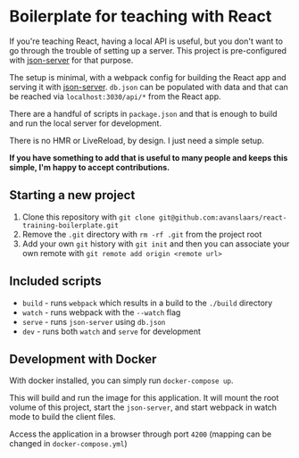 # Boilerplate for teaching with React

If you're teaching React, having a local API is useful, but you don't want to go through the trouble of setting up a server. This project is pre-configured with [json-server](https://github.com/typicode/json-server) for that purpose.

The setup is minimal, with a webpack config for building the React app and serving it with [json-server](https://github.com/typicode/json-server). `db.json` can be populated with data and that can be reached via `localhost:3030/api/*` from the React app.

There are a handful of scripts in `package.json` and that is enough to build and run the local server for development.

There is no HMR or LiveReload, by design. I just need a simple setup.

**If you have something to add that is useful to many people and keeps this simple, I'm happy to accept contributions.**

## Starting a new project

1. Clone this repository with `git clone git@github.com:avanslaars/react-training-boilerplate.git`
2. Remove the `.git` directory with `rm -rf .git` from the project root
3. Add your own `git` history with `git init` and then you can associate your own remote with `git remote add origin <remote url>`

## Included scripts

- `build` - runs `webpack` which results in a build to the `./build` directory
- `watch` - runs webpack with the `--watch` flag
- `serve` - runs `json-server` using `db.json`
- `dev` - runs both `watch` and `serve` for development

## Development with Docker

With docker installed, you can simply run `docker-compose up`.

This will build and run the image for this application. It will mount the root volume of this project, start the `json-server`, and start webpack in watch mode to build the client files.

Access the application in a browser through port `4200` (mapping can be changed in `docker-compose.yml`)
